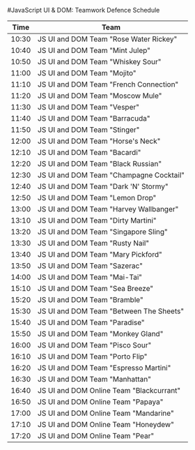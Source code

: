 #JavaScript UI & DOM: Teamwork Defence Schedule

|Time | Team
|-----|-------
|10:30|	JS UI and DOM Team "Rose Water Rickey"
|10:40|	JS UI and DOM Team "Mint Julep"
|10:50|	JS UI and DOM Team "Whiskey Sour"
|11:00|	JS UI and DOM Team "Mojito"
|11:10|	JS UI and DOM Team "French Connection"
|11:20|	JS UI and DOM Team "Moscow Mule"
|11:30|	JS UI and DOM Team "Vesper"
|11:40|	JS UI and DOM Team "Barracuda"
|11:50|	JS UI and DOM Team "Stinger"
|12:00|	JS UI and DOM Team "Horse's Neck"
|12:10|	JS UI and DOM Team "Bacardi"
|12:20|	JS UI and DOM Team "Black Russian"
|12:30|	JS UI and DOM Team "Champagne Cocktail"
|12:40|	JS UI and DOM Team "Dark 'N' Stormy"
|12:50|	JS UI and DOM Team "Lemon Drop"
|13:00|	JS UI and DOM Team "Harvey Wallbanger"
|13:10|	JS UI and DOM Team "Dirty Martini"
|13:20|	JS UI and DOM Team "Singapore Sling"
|13:30|	JS UI and DOM Team "Rusty Nail"
|13:40|	JS UI and DOM Team "Mary Pickford"
|13:50|	JS UI and DOM Team "Sazerac"
|14:00|	JS UI and DOM Team "Mai-Tai"
|15:10|	JS UI and DOM Team "Sea Breeze"
|15:20|	JS UI and DOM Team "Bramble"
|15:30|	JS UI and DOM Team "Between The Sheets"
|15:40|	JS UI and DOM Team "Paradise"
|15:50|	JS UI and DOM Team "Monkey Gland"
|16:00|	JS UI and DOM Team "Pisco Sour"
|16:10|	JS UI and DOM Team "Porto Flip"
|16:20|	JS UI and DOM Team "Espresso Martini"
|16:30|	JS UI and DOM Team "Manhattan"
|16:40|	JS UI and DOM Online Team "Blackcurrant"
|16:50|	JS UI and DOM Online Team "Papaya"
|17:00|	JS UI and DOM Online Team "Mandarine"
|17:10|	JS UI and DOM Online Team "Honeydew"
|17:20|	JS UI and DOM Online Team "Pear"
